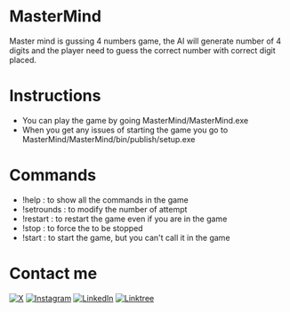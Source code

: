 # MasterMind
Master mind is gussing 4 numbers game, the AI will generate number of 4 digits and the player need to guess the correct number with correct digit placed.

# Instructions
- You can play the game by going MasterMind/MasterMind.exe
- When you get any issues of starting the game you go to MasterMind/MasterMind/bin/publish/setup.exe

# Commands 
- !help : to show all the commands in the game
- !setrounds : to modify the number of attempt
- !restart : to restart the game even if you are in the game
- !stop : to force the to be stopped
- !start : to start the game, but you can't call it in the game

# Contact me
[![X](https://img.shields.io/badge/X-1DA1F2?style=for-the-badge&logo=twitter&logoColor=white)](https://x.com/slo_dev)
[![Instagram](https://img.shields.io/badge/Instagram-E4405F?style=for-the-badge&logo=instagram&logoColor=white)](https://www.instagram.com/sl0.dev)
[![LinkedIn](https://img.shields.io/badge/LinkedIn-0077B5?style=for-the-badge&logo=linkedin&logoColor=white)](https://www.linkedin.com/in/salem-albanaqi-4914a8302/)
[![Linktree](https://img.shields.io/badge/Linktree-43E660?style=for-the-badge&logo=linktree&logoColor=white)](https://linktr.ee/SLODEV)
